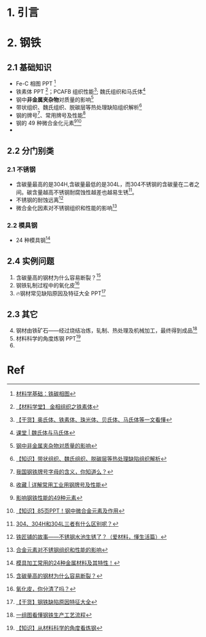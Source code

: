 # 1. 引言 


# 2. 钢铁
## 2.1 基础知识 
- Fe-C 相图 PPT [^1]
- 铁素体 PPT [^2]；PCAFB 组织性能[^3]; 魏氏组织和马氏体[^4]
- 钢中**非金属夹杂物**对质量的影响[^5]
- 带状组织、魏氏组织、脱碳层等热处理缺陷组织解析[^6]
- 钢的牌号[^7]、常用牌号及性能[^8]
- 钢的 49 种微合金化元素[^9][^10]
- 
## 2.2 分门别类 
### 2.1 不锈钢 
- 含碳量最高的是304H,含碳量最低的是304L，而304不锈钢的含碳量在二者之间。碳含量越高不锈钢耐腐蚀性越差也越易生锈[^11]。
- 不锈钢的耐蚀远离[^12]
- 微合金化因素对不锈钢组织和性能的影响[^13]
### 2.2 模具钢 
- 24 种模具钢[^14]

## 2.4 实例问题 
1. 含碳量高的钢材为什么容易断裂？[^15]
2. 钢铁轧制过程中的氧化皮[^16]
3. 🔥钢材常见缺陷原因及特征大全 PPT[^17]
## 2.3 其它 
4. 钢材由铁矿石——经过烧结冶炼，轧制、热处理及机械加工，最终得到成品[^18]
5. 材料科学的角度炼钢 PPT[^19]
6. 


# Ref
[^1]: [材料学基础：铁碳相图](https://mp.weixin.qq.com/s/Y4wxOsYt06Lr74-JZHhzXw)
[^2]: [【材料学堂】 金相组织之铁素体](https://mp.weixin.qq.com/s/oEaP9ixQStQHNuffGJg4wA)
[^3]: [【干货】奥氏体、铁素体、珠光体、贝氏体、马氏体等一文看懂](https://mp.weixin.qq.com/s/t76i0rzDp2f6fpx6UiVYjA)
[^4]: [课堂 | 魏氏体与马氏体](https://mp.weixin.qq.com/s/pC_T9GVQRZ4h8SGsG7V62Q)
[^5]: [钢中非金属夹杂物对质量的影响](https://mp.weixin.qq.com/s/qshSGD9w1KF_DAl1SjciwQ)
[^6]: [【知识】带状组织、魏氏组织、脱碳层等热处理缺陷组织解析](https://mp.weixin.qq.com/s/9UeO4C5eQwIkzTbafve05w)

[^7]: [我国钢铁牌号字母的含义，你知道么？](https://mp.weixin.qq.com/s/D_LPW71R9_990aSnJQIesA)

[^8]: [收藏 | 详解常用工业用钢牌号及性能](https://mp.weixin.qq.com/s/HO7VWaHiuTGUxbxjUzkCzQ)
[^9]: [影响钢铁性能的49种元素](https://mp.weixin.qq.com/s/6tuHUgSIlgMGVgs9l3noug)

[^10]: [【知识】85页PPT！钢中微合金元素及作用](https://mp.weixin.qq.com/s/plYDk-gMmAs3oJie8LpTSw)
[^11]: [304、304H和304L三者有什么区别呢？](https://mp.weixin.qq.com/s/ci38EbYSoeMZWkPrAT-w0A)
[^12]: [铁匠铺的故事——不锈钢水池生锈了？（爱材料，懂生活篇）](https://mp.weixin.qq.com/s/0Vl-PLtav_uLSe9bMdeyWw)
[^13]: [合金元素对不锈钢组织和性能的影响](https://mp.weixin.qq.com/s/uILV-BVfvZOFsYWCVYXlHQ)
[^14]: [模具加工常用的24种金属材料及其特性！](https://mp.weixin.qq.com/s/475401LGB1lc5L3B23IQYg)
[^15]: [含碳量高的钢材为什么容易断裂？](https://mp.weixin.qq.com/s/UcwrMNGrBuG1PnsEkYNpTw)

[^16]: [氧化皮，你分清了吗？](https://mp.weixin.qq.com/s/4j2TLVylOkcSq8qrisznPw)

[^17]: [【干货】钢铁缺陷原因特征大全](https://mp.weixin.qq.com/s/cy9VJNr1xtX8EZElFUh5Sg)

[^18]: [一组图看懂钢铁生产工艺流程](https://mp.weixin.qq.com/s/eH_ayyZ4oGJSigyGth9LoQ)

[^19]: [【知识】从材料科学的角度看炼钢](https://mp.weixin.qq.com/s/mF1xbNkQIr1OLps74_KwKA)

